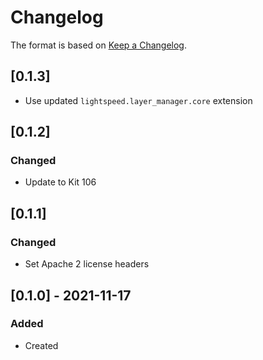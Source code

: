 # Changelog
The format is based on [Keep a Changelog](https://keepachangelog.com/en/1.0.0/).

## [0.1.3]
- Use updated `lightspeed.layer_manager.core` extension

## [0.1.2]
### Changed
- Update to Kit 106

## [0.1.1]
### Changed
- Set Apache 2 license headers

## [0.1.0] - 2021-11-17
### Added
- Created
